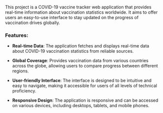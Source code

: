 
This project is a COVID-19 vaccine tracker web application that provides real-time information about vaccination statistics worldwide. It aims to offer users an easy-to-use interface to stay updated on the progress of vaccination drives globally.

### Features:

- **Real-time Data**: The application fetches and displays real-time data about COVID-19 vaccination statistics from reliable sources.
  
- **Global Coverage**: Provides vaccination data from various countries across the globe, allowing users to compare progress between different regions.

- **User-friendly Interface**: The interface is designed to be intuitive and easy to navigate, making it accessible for users of all levels of technical proficiency.

- **Responsive Design**: The application is responsive and can be accessed on various devices, including desktops, tablets, and mobile phones.


